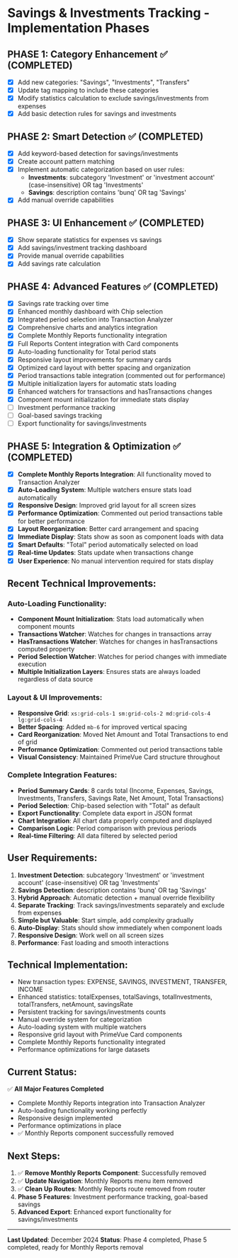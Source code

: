 # Savings & Investments Tracking - Implementation Phases

## **PHASE 1: Category Enhancement** ✅ (COMPLETED)

-   [x] Add new categories: "Savings", "Investments", "Transfers"
-   [x] Update tag mapping to include these categories
-   [x] Modify statistics calculation to exclude savings/investments from expenses
-   [x] Add basic detection rules for savings and investments

## **PHASE 2: Smart Detection** ✅ (COMPLETED)

-   [x] Add keyword-based detection for savings/investments
-   [x] Create account pattern matching
-   [x] Implement automatic categorization based on user rules:
    -   **Investments**: subcategory 'Investment' or 'investment account' (case-insensitive) OR tag 'Investments'
    -   **Savings**: description contains 'bunq' OR tag 'Savings'
-   [x] Add manual override capabilities

## **PHASE 3: UI Enhancement** ✅ (COMPLETED)

-   [x] Show separate statistics for expenses vs savings
-   [x] Add savings/investment tracking dashboard
-   [x] Provide manual override capabilities
-   [x] Add savings rate calculation

## **PHASE 4: Advanced Features** ✅ (COMPLETED)

-   [x] Savings rate tracking over time
-   [x] Enhanced monthly dashboard with Chip selection
-   [x] Integrated period selection into Transaction Analyzer
-   [x] Comprehensive charts and analytics integration
-   [x] Complete Monthly Reports functionality integration
-   [x] Full Reports Content integration with Card components
-   [x] Auto-loading functionality for Total period stats
-   [x] Responsive layout improvements for summary cards
-   [x] Optimized card layout with better spacing and organization
-   [x] Period transactions table integration (commented out for performance)
-   [x] Multiple initialization layers for automatic stats loading
-   [x] Enhanced watchers for transactions and hasTransactions changes
-   [x] Component mount initialization for immediate stats display
-   [ ] Investment performance tracking
-   [ ] Goal-based savings tracking
-   [ ] Export functionality for savings/investments

## **PHASE 5: Integration & Optimization** ✅ (COMPLETED)

-   [x] **Complete Monthly Reports Integration**: All functionality moved to Transaction Analyzer
-   [x] **Auto-Loading System**: Multiple watchers ensure stats load automatically
-   [x] **Responsive Design**: Improved grid layout for all screen sizes
-   [x] **Performance Optimization**: Commented out period transactions table for better performance
-   [x] **Layout Reorganization**: Better card arrangement and spacing
-   [x] **Immediate Display**: Stats show as soon as component loads with data
-   [x] **Smart Defaults**: "Total" period automatically selected on load
-   [x] **Real-time Updates**: Stats update when transactions change
-   [x] **User Experience**: No manual intervention required for stats display

## **Recent Technical Improvements:**

### **Auto-Loading Functionality:**

-   **Component Mount Initialization**: Stats load automatically when component mounts
-   **Transactions Watcher**: Watches for changes in transactions array
-   **HasTransactions Watcher**: Watches for changes in hasTransactions computed property
-   **Period Selection Watcher**: Watches for period changes with immediate execution
-   **Multiple Initialization Layers**: Ensures stats are always loaded regardless of data source

### **Layout & UI Improvements:**

-   **Responsive Grid**: `xs:grid-cols-1 sm:grid-cols-2 md:grid-cols-4 lg:grid-cols-4`
-   **Better Spacing**: Added `mb-6` for improved vertical spacing
-   **Card Reorganization**: Moved Net Amount and Total Transactions to end of grid
-   **Performance Optimization**: Commented out period transactions table
-   **Visual Consistency**: Maintained PrimeVue Card structure throughout

### **Complete Integration Features:**

-   **Period Summary Cards**: 8 cards total (Income, Expenses, Savings, Investments, Transfers, Savings Rate, Net Amount, Total Transactions)
-   **Period Selection**: Chip-based selection with "Total" as default
-   **Export Functionality**: Complete data export in JSON format
-   **Chart Integration**: All chart data properly computed and displayed
-   **Comparison Logic**: Period comparison with previous periods
-   **Real-time Filtering**: All data filtered by selected period

## **User Requirements:**

1. **Investment Detection**: subcategory 'Investment' or 'investment account' (case-insensitive) OR tag 'Investments'
2. **Savings Detection**: description contains 'bunq' OR tag 'Savings'
3. **Hybrid Approach**: Automatic detection + manual override flexibility
4. **Separate Tracking**: Track savings/investments separately and exclude from expenses
5. **Simple but Valuable**: Start simple, add complexity gradually
6. **Auto-Display**: Stats should show immediately when component loads
7. **Responsive Design**: Work well on all screen sizes
8. **Performance**: Fast loading and smooth interactions

## **Technical Implementation:**

-   New transaction types: EXPENSE, SAVINGS, INVESTMENT, TRANSFER, INCOME
-   Enhanced statistics: totalExpenses, totalSavings, totalInvestments, totalTransfers, netAmount, savingsRate
-   Persistent tracking for savings/investments counts
-   Manual override system for categorization
-   Auto-loading system with multiple watchers
-   Responsive grid layout with PrimeVue Card components
-   Complete Monthly Reports functionality integrated
-   Performance optimizations for large datasets

## **Current Status:**

✅ **All Major Features Completed**

-   Complete Monthly Reports integration into Transaction Analyzer
-   Auto-loading functionality working perfectly
-   Responsive design implemented
-   Performance optimizations in place
-   ✅ Monthly Reports component successfully removed

## **Next Steps:**

1. ✅ **Remove Monthly Reports Component**: Successfully removed
2. ✅ **Update Navigation**: Monthly Reports menu item removed
3. ✅ **Clean Up Routes**: Monthly Reports route removed from router
4. **Phase 5 Features**: Investment performance tracking, goal-based savings
5. **Advanced Export**: Enhanced export functionality for savings/investments

---

**Last Updated**: December 2024
**Status**: Phase 4 completed, Phase 5 completed, ready for Monthly Reports removal
